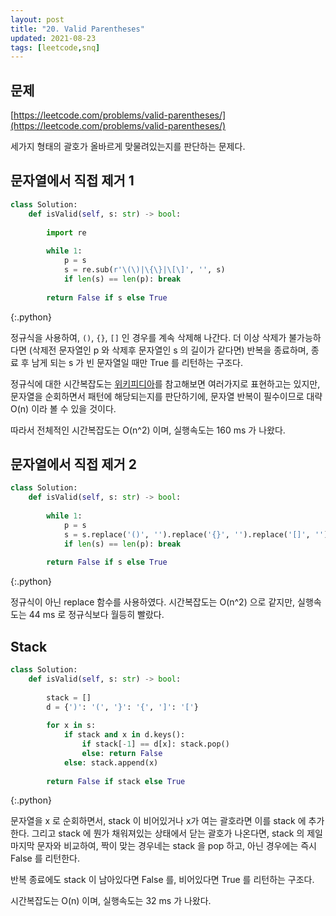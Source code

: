 ```yaml
---
layout: post
title: "20. Valid Parentheses"
updated: 2021-08-23
tags: [leetcode,snq]
---
```


## 문제

[https://leetcode.com/problems/valid-parentheses/](https://leetcode.com/problems/valid-parentheses/)

세가지 형태의 괄호가 올바르게 맞물려있는지를 판단하는 문제다.

## 문자열에서 직접 제거 1

```py
class Solution:
    def isValid(self, s: str) -> bool:
        
        import re
        
        while 1:
            p = s
            s = re.sub(r'\(\)|\{\}|\[\]', '', s)
            if len(s) == len(p): break
                
        return False if s else True
```
{:.python}

정규식을 사용하여, `()`, `{}`, `[]` 인 경우를 계속 삭제해 나간다. 더 이상 삭제가 불가능하다면 (삭제전 문자열인 p 와 삭제후 문자열인 s 의 길이가 같다면) 반복을 종료하며, 종료 후 남게 되는 s 가 빈 문자열일 때만 True 를 리턴하는 구조다.

정규식에 대한 시간복잡도는 [위키피디아](https://en.wikipedia.org/wiki/Regular_expression#Implementations_and_running_times)를 참고해보면 여러가지로 표현하고는 있지만, 문자열을 순회하면서 패턴에 해당되는지를 판단하기에, 문자열 반복이 필수이므로 대략 O(n) 이라 볼 수 있을 것이다.

따라서 전체적인 시간복잡도는 O(n^2) 이며, 실행속도는 160 ms 가 나왔다.

## 문자열에서 직접 제거 2

```py
class Solution:
    def isValid(self, s: str) -> bool:
        
        while 1:
            p = s
            s = s.replace('()', '').replace('{}', '').replace('[]', '')
            if len(s) == len(p): break
                
        return False if s else True
```
{:.python}

정규식이 아닌 replace 함수를 사용하였다. 시간복잡도는 O(n^2) 으로 같지만, 실행속도는 44 ms 로 정규식보다 월등히 빨랐다.

## Stack

```py
class Solution:
    def isValid(self, s: str) -> bool:
        
        stack = []
        d = {')': '(', '}': '{', ']': '['}
        
        for x in s:
            if stack and x in d.keys():
                if stack[-1] == d[x]: stack.pop()
                else: return False
            else: stack.append(x)
                
        return False if stack else True
```
{:.python}

문자열을 x 로 순회하면서, stack 이 비어있거나 x가 여는 괄호라면 이를 stack 에 추가한다. 그리고 stack 에 뭔가 채워져있는 상태에서 닫는 괄호가 나온다면, stack 의 제일 마지막 문자와 비교하여, 짝이 맞는 경우네는 stack 을 pop 하고, 아닌 경우에는 즉시 False 를 리턴한다.

반복 종료에도 stack 이 남아있다면 False 를, 비어있다면 True 를 리턴하는 구조다.

시간복잡도는 O(n) 이며, 실행속도는 32 ms 가 나왔다.